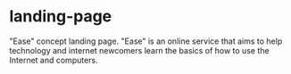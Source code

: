 # landing-page
"Ease" concept landing page. "Ease" is an online service that aims to help technology and internet newcomers learn the basics of how to use the Internet and computers.